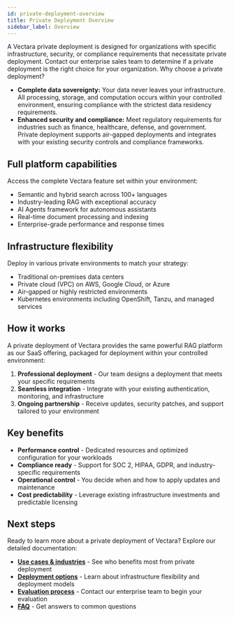 ```yaml
---
id: private-deployment-overview
title: Private Deployment Overview
sidebar_label: Overview
---
```


A Vectara private deployment is designed for organizations with specific 
infrastructure, security, or compliance requirements that necessitate private 
deployment. Contact our enterprise sales team to determine if a private 
deployment is the right choice for your organization. Why choose a private deployment?

* **Complete data sovereignty:** Your data never leaves your infrastructure. All 
  processing, storage, and computation occurs within your controlled 
  environment, ensuring compliance with the strictest data residency 
  requirements.
* **Enhanced security and compliance:** Meet regulatory requirements for 
  industries such as finance, healthcare, defense, and government. Private 
  deployment supports air-gapped deployments and integrates with your existing 
  security controls and compliance frameworks.

## Full platform capabilities

Access the complete Vectara feature set within your environment:
- Semantic and hybrid search across 100+ languages
- Industry-leading RAG with exceptional accuracy
- AI Agents framework for autonomous assistants
- Real-time document processing and indexing
- Enterprise-grade performance and response times

## Infrastructure flexibility

Deploy in various private environments to match your strategy:
- Traditional on-premises data centers
- Private cloud (VPC) on AWS, Google Cloud, or Azure
- Air-gapped or highly restricted environments
- Kubernetes environments including OpenShift, Tanzu, and managed services

## How it works

A private deployment of Vectara provides the same powerful RAG platform as our 
SaaS offering, packaged for deployment within your controlled environment:

1. **Professional deployment** - Our team designs a deployment that meets your 
   specific requirements
2. **Seamless integration** - Integrate with your existing authentication, 
   monitoring, and infrastructure
3. **Ongoing partnership** - Receive updates, security patches, and support 
   tailored to your environment

## Key benefits

- **Performance control** - Dedicated resources and optimized configuration for 
  your workloads
- **Compliance ready** - Support for SOC 2, HIPAA, GDPR, and industry-specific 
  requirements
- **Operational control** - You decide when and how to apply updates and 
  maintenance
- **Cost predictability** - Leverage existing infrastructure investments and 
  predictable licensing

## Next steps

Ready to learn more about a private deployment of Vectara? Explore our detailed documentation:

- **[Use cases & industries](/docs/deployments/use-cases)** - See who benefits most
  from private deployment
- **[Deployment options](/docs/deployments/deployment-options)** - Learn about infrastructure
  flexibility and deployment models
- **[Evaluation process](/docs/deployments/onprem-evaluation-process)** - Contact our enterprise
  team to begin your evaluation
- **[FAQ](/docs/deployments/faq)** - Get answers to common questions

